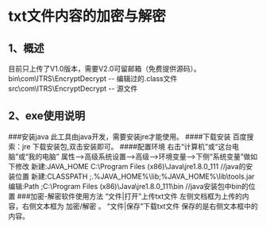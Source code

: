 # txt文件内容的加密与解密
## 1、概述
目前只上传了V1.0版本，需要V2.0可留邮箱（免费提供源码）。<br>
bin\com\ITRS\EncryptDecrypt -- 编辑过的.class文件<br>
src\com\ITRS\EncryptDecrypt -- 源文件<br>
## 2、exe使用说明
###安装java
此工具由java开发，需要安装jre才能使用。
####下载安装
百度搜索：jre 下载安装包,双击安装即可。
####配置环境
  右击“计算机”或“这台电脑”或“我的电脑”
  属性-->高级系统设置-->高级-->环境变量-->下侧“系统变量”做如下修改
    新建:JAVA_HOME  C:\Program Files (x86)\Java\jre1.8.0_111    //java的安装位置
    新建:CLASSPATH  ;.%JAVA_HOME%\lib;%JAVA_HOME%\lib\tools.jar	
    编辑:Path       ;C:\Program Files (x86)\Java\jre1.8.0_111\bin   //java安装包中bin的位置
###加密-解密软件使用方法
  “文件|打开”上传txt文件
      左侧文档框为上传的内容，右侧文本框为 加密/解密 。
  “文件|保存”下载txt文件
      保存的是右侧文本框中的内容。
